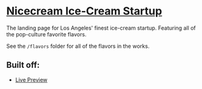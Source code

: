 # [Nicecream Ice-Cream Startup]()

The landing page for Los Angeles' finest ice-cream startup. Featuring all of the pop-culture favorite flavors.

See the `/flavors` folder for all of the flavors in the works. 


## Built off:

+ [Live Preview](http://demos.creative-tim.com/coming-sssoon-demo-image-background)

